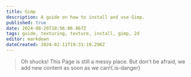 ```yaml
---
title: Gimp
description: A guide on how to install and use Gimp.
published: true
date: 2024-08-26T10:56:06.867Z
tags: guide, texturing, texture, install, gimp, 2d
editor: markdown
dateCreated: 2024-02-11T19:31:19.296Z
---
```


>Oh shucks!
This Page is still a messy place. But don't be afraid, we add new content as soon as we can!{.is-danger}
